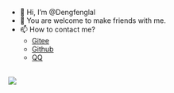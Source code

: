- 👋 Hi, I’m @Dengfenglal
- 🤗 You are welcome to make friends with me.
- 📫 How to contact me?
  - [Gitee](https://gitee.com/DengFengLai-F)
  - [Github](https://github.com/Denfenglai)
  - [QQ](https://qm.qq.com/q/cUAOwhWlaw)

<br><img src="https://count.getloli.com/get/@:DengFengLai?theme=rule34" /><br>
